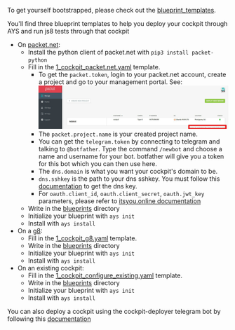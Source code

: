 To get yourself bootstrapped, please check out the [blueprint_templates](/bootstrap/blueprint_templates).

You'll find three blueprint templates to help you deploy your cockpit through AYS and run js8 tests through that cockpit
- On [packet.net](https://www.packet.net/):
    - Install the python client of packet.net with `pip3 install packet-python`
    - Fill in the [1_cockpit_packet.net.yaml](/bootstrap/blueprint_templates/1_cockpit_packet.net.yaml) template.
        - To get the `packet.token`, login to your packet.net account, create a project and go to your management portal.
          See: ![packet token](/bootstrap/_packet_token.jpg)
        - The `packet.project.name` is your created project name.
        - You can get the `telegram.token` by connecting to telegram and talking to `@botfather`. Type the command `/newbot` and choose a name and username for your bot. botfather will give you a token for this bot which you can then use here.
        - The `dns.domain` is what you want your cockpit's domain to be.
        - `dns.sshkey` is the path to your dns sshkey. You must follow this [documentation](https://gig.gitbooks.io/ovcdoc_internal/content/InternalIT/internal_it.html) to get the dns key.
        - For `oauth.client_id`, `oauth.client_secret`, `oauth.jwt_key` parameters, please refer to [itsyou.online documentation](https://gig.gitbooks.io/itsyouonline/content)
    - Write in the [blueprints](/bootstrap/blueprints) directory
    - Initialize your blueprint with `ays init`
    - Install with `ays install`
- On a [g8](http://greenitglobe.com/#gener8):
    - Fill in the [1_cockpit_g8.yaml](/bootstrap/blueprint_templates/1_cockpit_g8.yaml) template.
    - Write in the [blueprints](/bootstrap/blueprints) directory
    - Initialize your blueprint with `ays init`
    - Install with `ays install`
- On an existing cockpit:
    - Fill in the [1_cockpit_configure_existing.yaml](/bootstrap/blueprint_templates/1_cockpit_configure_existing.yaml) template.
    - Write in the [blueprints](/bootstrap/blueprints) directory
    - Initialize your blueprint with `ays init`
    - Install with `ays install`




You can also deploy a cockpit using the cockpit-deployer telegram bot by following this [documentation](https://gig.gitbooks.io/cockpit/content/docs/jscockpit/installation.html)
